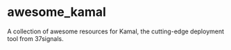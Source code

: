 # awesome_kamal
A collection of awesome resources for Kamal, the cutting-edge deployment tool from 37signals.

